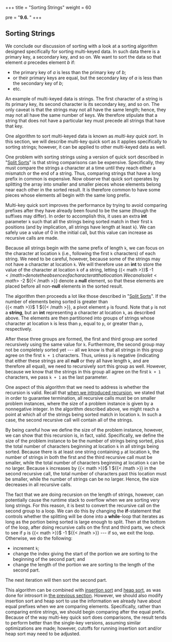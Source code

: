 +++
title = "Sorting Strings"
weight = 60

pre = "<b>9.6. </b>"
+++

## Sorting Strings

We conclude our discussion of sorting with a look at a sorting algorithm
designed specifically for sorting multi-keyed data. In such data there
is a primary key, a secondary key, and so on. We want to sort the data
so that element *a* precedes element *b* if:

  - the primary key of *a* is less than the primary key of *b*;
  - or their primary keys are equal, but the secondary key of *a* is
    less than the secondary key of *b*;
  - etc.

An example of multi-keyed data is strings. The first character of a
string is its primary key, its second character is its secondary key,
and so on. The only caveat is that the strings may not all have the same
length; hence, they may not all have the same number of keys. We
therefore stipulate that a string that does not have a particular key
must precede all strings that have that key.

One algorithm to sort multi-keyed data is known as *multi-key quick
sort*. In this section, we will describe multi-key quick sort as it
applies specifically to sorting strings; however, it can be applied to
other multi-keyed data as well.

One problem with sorting strings using a version of quick sort described
in "[Split Sorts](/sorting/split)" is
that string comparisons can be expensive. Specifically, they must
compare the strings a character at a time until they reach either a
mismatch or the end of a string. Thus, comparing strings that have a
long prefix in common is expensive. Now observe that quick sort operates
by splitting the array into smaller and smaller pieces whose elements
belong near each other in the sorted result. It is therefore common to
have some pieces whose elements all begin with the same long prefix.

Multi-key quick sort improves the performance by trying to avoid
comparing prefixes after they have already been found to be the same
(though the suffixes may differ). In order to accomplish this, it uses
an extra **int** parameter `k` such that all the strings being sorted
match in their first `k` positions (and by implication, all strings have
length at least `k`). We can safely use a value of 0 in the initial
call, but this value can increase as recursive calls are made.

Because all strings begin with the same prefix of length `k`, we can
focus on the character at location `k` (i.e., following the first `k`
characters) of each string. We need to be careful, however, because some
of the strings may not have a character at location `k`. We will
therefore use an **int** to store the value of the character at location
`k` of a string, letting {{< math >}}$ -1 ${{< /math >}} denote the absence of a character at that
location. We can also let {{< math >}}$ -2 ${{< /math >}} denote a **null** element, so that these elements are placed before all non-**null** elements in the sorted result.

The algorithm then proceeds a lot like those described in "[Split
Sorts](/sorting/split)". If the number of
elements being sorted is greater than <span style="white-space:nowrap">{{< math >}}$ 1 ${{< /math >}},</span> a pivot element `p` is found.
Note that `p` is not a **string**, but an **int** representing a
character at location `k`, as described above. The elements are then
partitioned into groups of strings whose character at location `k` is
less than `p`, equal to `p`, or greater than `p`, respectively.

After these three groups are formed, the first and third group are
sorted recursively using the same value for `k`. Furthermore, the second
group may not be completely sorted yet --- all we know is that all strings
in this group agree on the first `k + 1` characters. Thus, unless
`p` is negative (indicating that either these strings are all **null** or they all have length `k`, and
are therefore all equal), we need to recursively sort this group as
well. However, because we know that the strings in this group all agree
on the first `k + 1` characters, we pass `k + 1` as the last
parameter.

One aspect of this algorithm that we need to address is whether the
recursion is valid. Recall that [when we introduced
recursion](/trees/intro/#recursion), we stated that
in order to guarantee termination, all recursive calls must be on
smaller problem instances, where the size of a problem instance is given
by a nonnegative integer. In the algorithm described above, we might
reach a point at which all of the strings being sorted match in location
`k`. In such a case, the second recursive call will contain all of the
strings.

By being careful how we define the size of the problem instance,
however, we can show that this recursion is, in fact, valid.
Specifically, we define the size of the problem instance to be the
number of strings being sorted, plus the total number of characters
beginning at location `k` in all strings being sorted. Because there is
at least one string containing `p` at location `k`, the number of
strings in both the first and the third recursive call must be smaller,
while the total number of characters beginning at location `k` can be no
larger. Because `k` increases by {{< math >}}$ 1 ${{< /math >}} in the second recursive call, the
total number of characters past this location must be smaller, while the
number of strings can be no larger. Hence, the size decreases in all
recursive calls.

The fact that we are doing recursion on the length of strings, however,
can potentially cause the runtime stack to overflow when we are sorting
very long strings. For this reason, it is best to convert the recursive
call on the second group to a loop. We can do this by changing the
**if**-statement that controls whether the splitting will be done into a
**while**-loop that iterates as long as the portion being sorted is
large enough to split. Then at the bottom of the loop, after doing
recursive calls on the first and third parts, we check to see if `p` is
{{< math >}}$ -1 ${{< /math >}} --- if so, we exit the loop. Otherwise, we do the following:

  - increment `k`;
  - change the index giving the start of the portion we are sorting to
    the beginning of the second part; and
  - change the length of the portion we are sorting to the length of the
    second part.

The next iteration will then sort the second part.

This algorithm can be combined with [insertion
sort](/sorting/insert) and [heap
sort](/sorting/select/#heap-sort), as was done for
introsort in [the previous
section](/sorting/hybrid). However, we
should also modify insertion sort and heap sort to use the information
we already have about equal prefixes when we are comparing elements.
Specifically, rather than comparing entire strings, we should begin
comparing after the equal prefix. Because of the way multi-key quick
sort does comparisons, the result tends to perform better than the
single-key versions, assuming similar optimizations are made; however,
cutoffs for running insertion sort and/or heap sort may need to be
adjusted.
